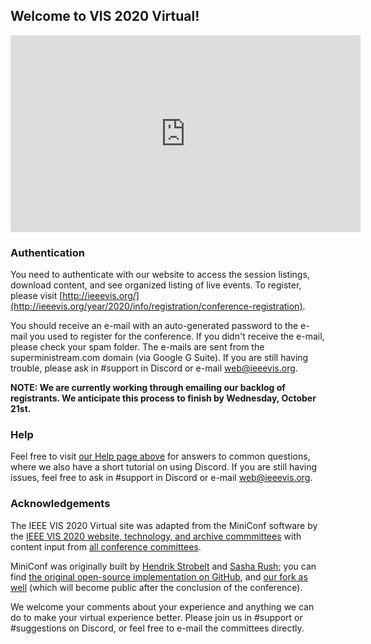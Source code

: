 ## Welcome to VIS 2020 Virtual!
<div class="embed-responsive embed-responsive-16by9 mb-4">
<iframe class="" width="560" height="315" src="https://www.youtube-nocookie.com/embed/TRVB7399ynY?rel=0" frameborder="0" allow="accelerometer; autoplay; clipboard-write; encrypted-media; gyroscope; picture-in-picture" allowfullscreen></iframe>
</div>

### Authentication

You need to authenticate with our website to access the session listings, download content, and see organized listing of live events.  To register, please visit [http://ieeevis.org/](http://ieeevis.org/year/2020/info/registration/conference-registration).

You should receive an e-mail with an auto-generated password to the e-mail you used to register for the conference.  If you didn't receive the e-mail, please check your spam folder.  The e-mails are sent from the superministream.com domain (via Google G Suite).  If you are still having trouble, please ask in #support in Discord or e-mail web@ieeevis.org.

**NOTE: We are currently working through emailing our backlog of registrants.  We anticipate this process to finish by Wednesday, October 21st.**


### Help

Feel free to visit [our Help page above](/help.html) for answers to common questions, where we also have a short tutorial on using Discord.  If you are still having issues, feel free to ask in #support in Discord or e-mail web@ieeevis.org.


### Acknowledgements

The IEEE VIS 2020 Virtual site was adapted from the MiniConf software by the [IEEE VIS 2020 website, technology, and archive commmittees](http://ieeevis.org/year/2020/info/committees/conference-committee) with content input from [all conference committees](http://ieeevis.org/year/2020/info/committees/conference-committee).

MiniConf was originally built by [Hendrik Strobelt](http://twitter.com/hen_str) and [Sasha Rush](http://twitter.com/srush_nlp); you can find [the original open-source implementation on GitHub](https://github.com/Mini-Conf/Mini-Conf), and [our fork as well](https://github.com/ieee-vgtc/vis-virtual-website) (which will become public after the conclusion of the conference).

We welcome your comments about your experience and anything we can do to make your virtual experience better.  Please join us in #support or #suggestions on Discord, or feel free to e-mail the committees directly.
